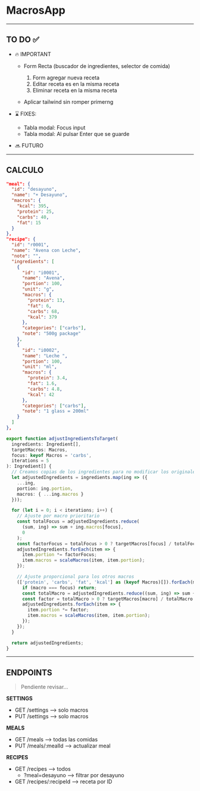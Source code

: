 # MacrosApp

---

## TO DO ✅

- 🔥 IMPORTANT
  - Form Recta (buscador de ingredientes, selector de comida)
    1. Form agregar nueva receta
    2. Editar receta es en la misma receta
    3. Eliminar receta en la misma receta 

  - Aplicar tailwind sin romper primerng

- ⌛ FIXES:

  - Tabla modal: Focus input
  - Tabla modal: Al pulsar Enter que se guarde

- 🔜 FUTURO

---

## CALCULO

```json
"meal": {
  "id": "desayuno",
  "name": "☀️ Desayuno",
  "macros": {
    "kcal": 395,
    "protein": 25,
    "carbs": 40,
    "fat": 15
  }
},
"recipe": {
  "id": "r0001",
  "name": "Avena con Leche",
  "note": "",
  "ingredients": [
    {
      "id": "i0001",
      "name": "Avena",
      "portion": 100,
      "unit": "g",
      "macros": {
        "protein": 13,
        "fat": 6,
        "carbs": 68,
        "kcal": 379
      },
      "categories": ["carbs"],
      "note": "500g package"
    },
    {
      "id": "i0002",
      "name": "Leche ",
      "portion": 100,
      "unit": "ml",
      "macros": {
        "protein": 3.4,
        "fat": 1.6,
        "carbs": 4.8,
        "kcal": 42
      },
      "categories": ["carbs"],
      "note": "1 glass = 200ml"
    }
  ]
},

```

```ts
export function adjustIngredientsToTarget(
  ingredients: Ingredient[],
  targetMacros: Macros,
  focus: keyof Macros = 'carbs',
  iterations = 5
): Ingredient[] {
  // Creamos copias de los ingredientes para no modificar los originales
  let adjustedIngredients = ingredients.map(ing => ({
    ...ing,
    portion: ing.portion,
    macros: { ...ing.macros }
  }));

  for (let i = 0; i < iterations; i++) {
    // Ajuste por macro prioritario
    const totalFocus = adjustedIngredients.reduce(
      (sum, ing) => sum + ing.macros[focus],
      0
    );
    const factorFocus = totalFocus > 0 ? targetMacros[focus] / totalFocus : 1;
    adjustedIngredients.forEach(item => {
      item.portion *= factorFocus;
      item.macros = scaleMacros(item, item.portion);
    });

    // Ajuste proporcional para los otros macros
    (['protein', 'carbs', 'fat', 'kcal'] as (keyof Macros)[]).forEach(macro => {
      if (macro === focus) return;
      const totalMacro = adjustedIngredients.reduce((sum, ing) => sum + ing.macros[macro], 0);
      const factor = totalMacro > 0 ? targetMacros[macro] / totalMacro : 1;
      adjustedIngredients.forEach(item => {
        item.portion *= factor;
        item.macros = scaleMacros(item, item.portion);
      });
    });
  }

  return adjustedIngredients;
}
```

---

## ENDPOINTS

> Pendiente revisar...

**SETTINGS**

- GET /settings --> solo macros
- PUT /settings --> solo macros

**MEALS**

- GET /meals --> todas las comidas
- PUT /meals/:mealId --> actualizar meal

**RECIPES**

- GET /recipes --> todos
  - ?meal=desayuno --> filtrar por desayuno
- GET /recipes/:recipeId --> receta por ID
